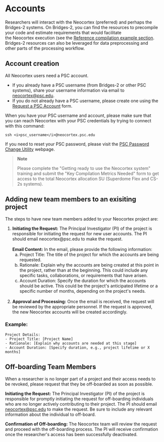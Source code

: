 # Accounts
Researchers will interact with the Neocortex (preferred) and perhaps the Bridges-2 systems. On Bridges-2, you can find the resources to precompile your code and estimate requirements that would facilitate the Neocortex execution (see the [Reference compilation example section](https://www.psc.edu/resources/neocortex/docs/reference-compilation-commands). Bridges-2 resources can also be leveraged for data preprocessing and other parts of the processing workflow.
## Account creation
All Neocortex users need a PSC account. 
 
* If you already have a PSC username (from Bridges-2 or other PSC systems), share your username information via email to <a href="mailto:neocortex@psc.edu">neocortex@psc.edu</a>.
* If you do not already have a PSC username, please create one using the [Request a PSC Account](https://allocations.psc.edu/users/new) form.

When you have your PSC username and account, please make sure that you can reach Neocortex with your PSC credentials by trying to connect with this command:
```
ssh <i>psc_username</i>@neocortex.psc.edu
```

If you need to reset your PSC password, please visit the [PSC Password Change Utility](https://apr.psc.edu) webpage.

<blockquote class="note">  
 <strong>Note</strong>
<p>Please complete the "Getting ready to use the Neocortex system" training and submit the "Key Compilation Metrics Needed" form to get access to the total Neocortex allocation SU (Superdome Flex and CS-2s systems).</p>
</blockquote>

## Adding new team members to an exisiting project

The steps to have new team members added to your Neocortex project are:

<ol>
<li><strong>Initiating the Request:</strong> The Principal Investigator (PI) of the project is responsible for initiating the request for new user accounts. The PI should email neocortex@psc.edu to make the request.
<br /><br />
<strong>Email Content:</strong> In the email, please provide the following information:

  <ol style="list-style-type:lower-alpha;">
<li>Project Title: The title of the project for which the accounts are being requested.</li>

<li>Rationale: Explain why the accounts are being created at this point in the project, rather than at the beginning. This could include any specific tasks, collaborations, or requirements that have arisen.</li>

<li>Account Duration: Specify the duration for which the accounts should be active. This could be the project's anticipated lifetime or a specific number of months, depending on the project's needs.</li>
</ol>
<br />
<li><strong>Approval and Processing:</strong> Once the email is received, the request will be reviewed by the appropriate personnel. If the request is approved, the new Neocortex accounts will be created accordingly.</li></ol>

### Example:
```
Project Details:
- Project Title: [Project Name]
- Rationale: [Explain why accounts are needed at this stage]
- Account Duration: [Specify duration, e.g., project lifetime or X months]
```


## Off-boarding Team Members
When a researcher is no longer part of a project and their access needs to be revoked, please request that they be off-boarded as soon as possible.

**Initiating the Request:** The Principal Investigator (PI) of the project is responsible for promptly initiating the request for off-boarding individuals who are no longer actively contributing to their project. The PI should email neocortex@psc.edu to make the request.  Be sure to include any relevant information about the individual to off-board.

**Confirmation of Off-boarding:** The Neocortex team will review the request and proceed with the off-boarding process. The PI will receive confirmation once the researcher's access has been successfully deactivated.
